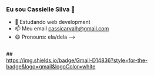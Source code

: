 ### Eu sou Cassielle Silva 👋

- 🌱 Estudando web development
- 📫 Meu email cassicarvalh@gmail.com
- 😄 Pronouns: ela/dela
-->
  ##
<link rel="stylesheet" href="https://cdn.jsdelivr.net/gh/devicons/devicon@v2.15.1/devicon.min.css">
<div>
<i class="devicon-html5-plain colored"></i>
<i class="devicon-css3-plain colored"></i>
<i class="devicon-javascript-plain colored"></i>
<i class="devicon-mysql-plain colored"></i>
<i class="devicon-php-plain colored"></i>
</div>
##
<div>
<a href="https://mail.google.com/mail/u/0/?hl=pt-BR#inbox"> https://img.shields.io/badge/Gmail-D14836?style=for-the-badge&logo=gmail&logoColor=white
<a href="https://www.instagram.com/caahhkl/?next=%2F&hl=pt-br" https://img.shields.io/badge/Instagram-E4405F?style=for-the-badge&logo=instagram&logoColor=white
</div>


